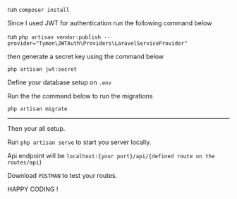 run `composer install`

Since I used JWT for authentication run the following command below

run `php artisan vendor:publish --provider="Tymon\JWTAuth\Providers\LaravelServiceProvider"`

then generate a secret key using the command below

`php artisan jwt:secret`

Define your database setup on `.env`

Run the the command below to run the migrations

`php artisan migrate`

<hr/>

Then your all setup.

Run `php artisan serve` to start you server locally.

Api endpoint will be `localhost:{your port}/api/{defined route on the routes/api}`

Download `POSTMAN` to test your routes.

HAPPY CODING !
